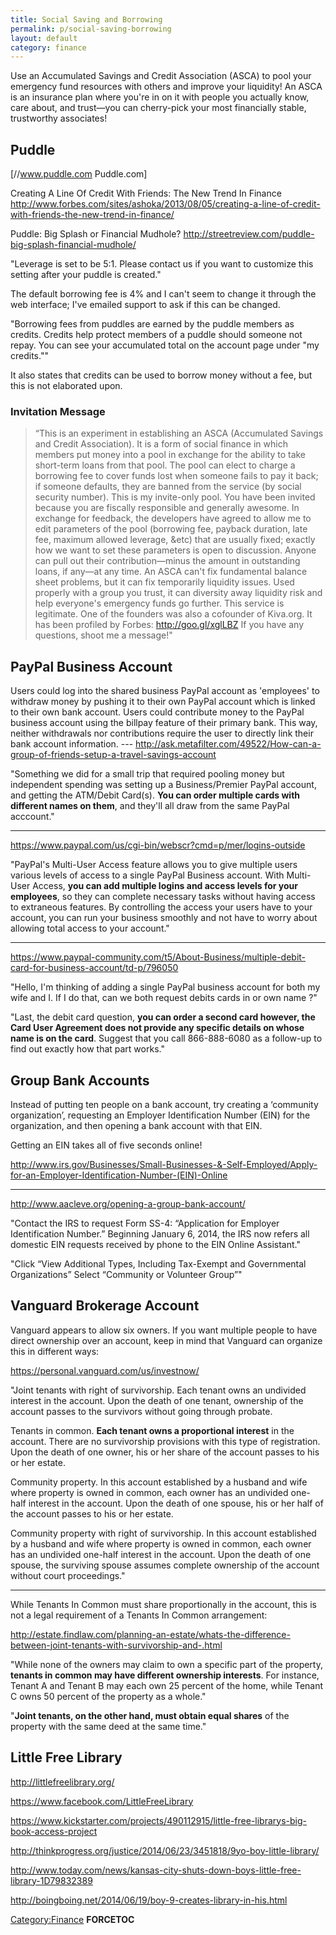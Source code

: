 ```yaml
---
title: Social Saving and Borrowing
permalink: p/social-saving-borrowing
layout: default
category: finance
---
```


Use an Accumulated Savings and Credit Association (ASCA) to pool your emergency fund resources with others and improve your liquidity! An ASCA is an insurance plan where you're in on it with people you actually know, care about, and trust—you can cherry-pick your most financially stable, trustworthy associates!

Puddle
------

\[//www.puddle.com Puddle.com\]

Creating A Line Of Credit With Friends: The New Trend In Finance <http://www.forbes.com/sites/ashoka/2013/08/05/creating-a-line-of-credit-with-friends-the-new-trend-in-finance/>

Puddle: Big Splash or Financial Mudhole? <http://streetreview.com/puddle-big-splash-financial-mudhole/>

"Leverage is set to be 5:1. Please contact us if you want to customize this setting after your puddle is created."

The default borrowing fee is 4% and I can't seem to change it through the web interface; I've emailed support to ask if this can be changed.

"Borrowing fees from puddles are earned by the puddle members as credits. Credits help protect members of a puddle should someone not repay. You can see your accumulated total on the account page under "my credits.""

It also states that credits can be used to borrow money without a fee, but this is not elaborated upon.

### Invitation Message

> “This is an experiment in establishing an ASCA (Accumulated Savings and Credit Association). It is a form of social finance in which members put money into a pool in exchange for the ability to take short-term loans from that pool. The pool can elect to charge a borrowing fee to cover funds lost when someone fails to pay it back; if someone defaults, they are banned from the service (by social security number). This is my invite-only pool. You have been invited because you are fiscally responsible and generally awesome. In exchange for feedback, the developers have agreed to allow me to edit parameters of the pool (borrowing fee, payback duration, late fee, maximum allowed leverage, &etc) that are usually fixed; exactly how we want to set these parameters is open to discussion. Anyone can pull out their contribution—minus the amount in outstanding loans, if any—at any time. An ASCA can't fix fundamental balance sheet problems, but it can fix temporarily liquidity issues. Used properly with a group you trust, it can diversity away liquidity risk and help everyone's emergency funds go further. This service is legitimate. One of the founders was also a cofounder of Kiva.org. It has been profiled by Forbes: <http://goo.gl/xglLBZ> If you have any questions, shoot me a message!"

PayPal Business Account
-----------------------

Users could log into the shared business PayPal account as 'employees' to withdraw money by pushing it to their own PayPal account which is linked to their own bank account. Users could contribute money to the PayPal business account using the billpay feature of their primary bank. This way, neither withdrawals nor contributions require the user to directly link their bank account information. --- <http://ask.metafilter.com/49522/How-can-a-group-of-friends-setup-a-travel-savings-account>

"Something we did for a small trip that required pooling money but independent spending was setting up a Business/Premier PayPal account, and getting the ATM/Debit Card(s). **You can order multiple cards with different names on them**, and they'll all draw from the same PayPal acccount."

------------------------------------------------------------------------

<https://www.paypal.com/us/cgi-bin/webscr?cmd=p/mer/logins-outside>

"PayPal's Multi-User Access feature allows you to give multiple users various levels of access to a single PayPal Business account. With Multi-User Access, **you can add multiple logins and access levels for your employees**, so they can complete necessary tasks without having access to extraneous features. By controlling the access your users have to your account, you can run your business smoothly and not have to worry about allowing total access to your account."

------------------------------------------------------------------------

<https://www.paypal-community.com/t5/About-Business/multiple-debit-card-for-business-account/td-p/796050>

"Hello, I'm thinking of adding a single PayPal business account for both my wife and I. If I do that, can we both request debits cards in or own name ?"

"Last, the debit card question, **you can order a second card however, the Card User Agreement does not provide any specific details on whose name is on the card**. Suggest that you call 866-888-6080 as a follow-up to find out exactly how that part works."

Group Bank Accounts
-------------------

Instead of putting ten people on a bank account, try creating a ‘community organization’, requesting an Employer Identification Number (EIN) for the organization, and then opening a bank account with that EIN.

Getting an EIN takes all of five seconds online!

<http://www.irs.gov/Businesses/Small-Businesses-&-Self-Employed/Apply-for-an-Employer-Identification-Number-(EIN)-Online>

------------------------------------------------------------------------

<http://www.aacleve.org/opening-a-group-bank-account/>

"Contact the IRS to request Form SS-4: “Application for Employer Identification Number.” Beginning January 6, 2014, the IRS now refers all domestic EIN requests received by phone to the EIN Online Assistant."

"Click “View Additional Types, Including Tax-Exempt and Governmental Organizations” Select “Community or Volunteer Group”"

Vanguard Brokerage Account
--------------------------

Vanguard appears to allow six owners. If you want multiple people to have direct ownership over an account, keep in mind that Vanguard can organize this in different ways:

<https://personal.vanguard.com/us/investnow/>

"Joint tenants with right of survivorship. Each tenant owns an undivided interest in the account. Upon the death of one tenant, ownership of the account passes to the survivors without going through probate.

Tenants in common. **Each tenant owns a proportional interest** in the account. There are no survivorship provisions with this type of registration. Upon the death of one owner, his or her share of the account passes to his or her estate.

Community property. In this account established by a husband and wife where property is owned in common, each owner has an undivided one-half interest in the account. Upon the death of one spouse, his or her half of the account passes to his or her estate.

Community property with right of survivorship. In this account established by a husband and wife where property is owned in common, each owner has an undivided one-half interest in the account. Upon the death of one spouse, the surviving spouse assumes complete ownership of the account without court proceedings."

------------------------------------------------------------------------

While Tenants In Common must share proportionally in the account, this is not a legal requirement of a Tenants In Common arrangement:

<http://estate.findlaw.com/planning-an-estate/whats-the-difference-between-joint-tenants-with-survivorship-and-.html>

"While none of the owners may claim to own a specific part of the property, **tenants in common may have different ownership interests**. For instance, Tenant A and Tenant B may each own 25 percent of the home, while Tenant C owns 50 percent of the property as a whole."

"**Joint tenants, on the other hand, must obtain equal shares** of the property with the same deed at the same time."

Little Free Library
-------------------

<http://littlefreelibrary.org/>

<https://www.facebook.com/LittleFreeLibrary>

<https://www.kickstarter.com/projects/490112915/little-free-librarys-big-book-access-project>

<http://thinkprogress.org/justice/2014/06/23/3451818/9yo-boy-little-library/>

<http://www.today.com/news/kansas-city-shuts-down-boys-little-free-library-1D79832389>

<http://boingboing.net/2014/06/19/boy-9-creates-library-in-his.html>

[Category:Finance](/Category:Finance "wikilink") __FORCETOC__
